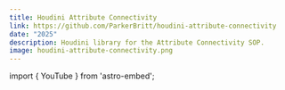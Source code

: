 ```yaml
---
title: Houdini Attribute Connectivity
link: https://github.com/ParkerBritt/houdini-attribute-connectivity
date: "2025"
description: Houdini library for the Attribute Connectivity SOP.
image: houdini-attribute-connectivity.png
---
```


import { YouTube } from 'astro-embed';
<YouTube id="https://youtu.be/TtRtkTzHVBU" />
